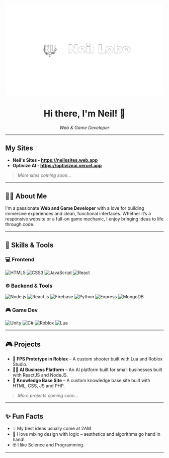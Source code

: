 <div align="center">
  <img src="https://raw.githubusercontent.com/neilwilliam/neilwilliam/refs/heads/main/logomain.gif" width="500"/>
  <h1>Hi there, I'm Neil! 👋</h1>
  <p><em>Web & Game Developer</em></p>
</div>

---
## My Sites

- **Neil's Sites - https://neilssites.web.app**
- **Optivize AI - https://optivizeai.vercel.app**
> *More sites coming soon...*

---
## 👨‍💻 About Me

I'm a passionate **Web and Game Developer** with a love for building immersive experiences and clean, functional interfaces. Whether it’s a responsive website or a full-on game mechanic, I enjoy bringing ideas to life through code.

---

## 🚀 Skills & Tools

### 💻 Frontend
![HTML5](https://img.shields.io/badge/-HTML5-E34F26?style=flat-square&logo=html5&logoColor=white)
![CSS3](https://img.shields.io/badge/-CSS3-1572B6?style=flat-square&logo=css3)
![JavaScript](https://img.shields.io/badge/-JavaScript-F7DF1E?style=flat-square&logo=javascript&logoColor=black)
![React](https://img.shields.io/badge/-React-61DAFB?style=flat-square&logo=react&logoColor=black)

### ⚙️ Backend & Tools
![Node.js](https://img.shields.io/badge/-Node.js-339933?style=flat-square&logo=node.js&logoColor=white)
![React.js](https://img.shields.io/badge/-ReactJs-61DAFB?logo=react&logoColor=white)
![Firebase](https://img.shields.io/badge/firebase-ffca28?logo=firebase&logoColor=white)
![Python](https://img.shields.io/badge/-Python-3776AB?style=flat-square&logo=python&logoColor=white)
![Express](https://img.shields.io/badge/-Express-000000?style=flat-square&logo=express&logoColor=white)
![MongoDB](https://img.shields.io/badge/-MongoDB-47A248?style=flat-square&logo=mongodb&logoColor=white)

### 🎮 Game Dev
![Unity](https://img.shields.io/badge/-Unity-000?style=flat-square&logo=unity&logoColor=white)
![C#](https://img.shields.io/badge/-CSharp-239120?style=flat-square&logo=c-sharp&logoColor=white)
![Roblox](https://img.shields.io/badge/-Roblox-000000?style=flat-square&logo=roblox&logoColor=white)
![Lua](https://img.shields.io/badge/-Lua-2C2D72?style=flat-square&logo=lua&logoColor=white)

---

## 🎮 Projects

- **🎯 FPS Prototype in Roblox** – A custom shooter built with Lua and Roblox Studio.
- **🧑‍💻 AI Business Platform** – An AI platform built for small businesses built with ReactJS and NodeJS.
- **📄 Knowledge Base Site** – A custom knowledge base site built with HTML, CSS, JS and PHP.

> *More projects coming soon...*

---

## ✨ Fun Facts

- 💡 My best ideas usually come at 2AM
- 🎨 I love mixing design with logic – aesthetics and algorithms go hand in hand!
- 🤓 I like Science and Programming.

---
